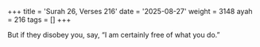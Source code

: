 +++
title = 'Surah 26, Verses 216'
date = '2025-08-27'
weight = 3148
ayah = 216
tags = []
+++

But if they disobey you, say, “I am certainly free of what you do.”
